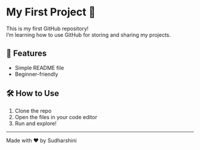 # My First Project 🚀

This is my first GitHub repository!  
I’m learning how to use GitHub for storing and sharing my projects.

## 📌 Features
- Simple README file
- Beginner-friendly

## 🛠 How to Use
1. Clone the repo
2. Open the files in your code editor
3. Run and explore!
---
Made with ❤️ by Sudharshini
